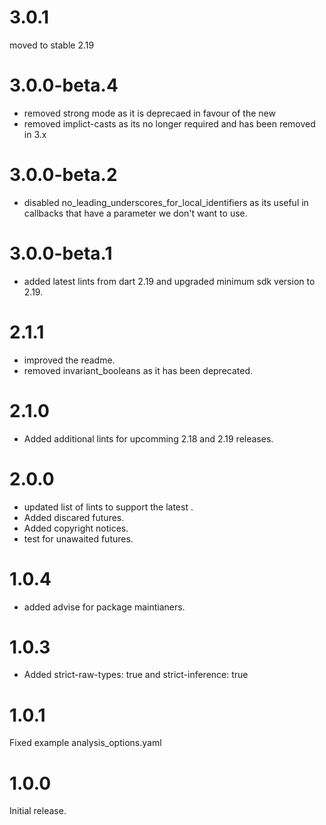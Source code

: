 # 3.0.1
moved to stable 2.19

# 3.0.0-beta.4
- removed strong mode as it is deprecaed in favour of the new
- removed implict-casts as its no longer required and has been removed in 3.x

# 3.0.0-beta.2
- disabled no_leading_underscores_for_local_identifiers as its useful
in callbacks that have a parameter we don't want to use.

# 3.0.0-beta.1
- added latest lints from dart 2.19 and upgraded minimum sdk version to 2.19.

# 2.1.1
- improved the readme.
- removed invariant_booleans as it has been deprecated.

# 2.1.0
- Added additional lints for upcomming 2.18 and 2.19 releases.

# 2.0.0
- updated list of lints to support the latest .
- Added discared futures.
- Added copyright notices.
- test for unawaited futures.

# 1.0.4
- added advise for package maintianers.

# 1.0.3
- Added  strict-raw-types: true and strict-inference: true

# 1.0.1
Fixed example analysis_options.yaml

# 1.0.0
Initial release.
